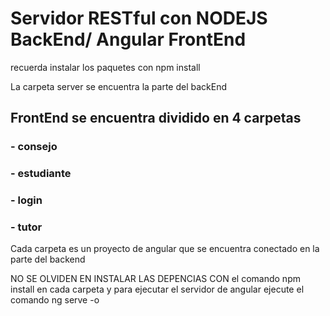 # Servidor RESTful con NODEJS BackEnd/ Angular FrontEnd
recuerda instalar los paquetes con npm install

La carpeta server se encuentra la parte del backEnd

## FrontEnd se encuentra dividido en 4 carpetas 

### - consejo

### - estudiante

### - login

### - tutor

Cada carpeta es un proyecto de angular que se encuentra conectado en la parte del backend

NO SE OLVIDEN EN INSTALAR LAS DEPENCIAS CON el comando npm install en cada carpeta y para ejecutar el servidor de angular ejecute el comando ng serve -o

